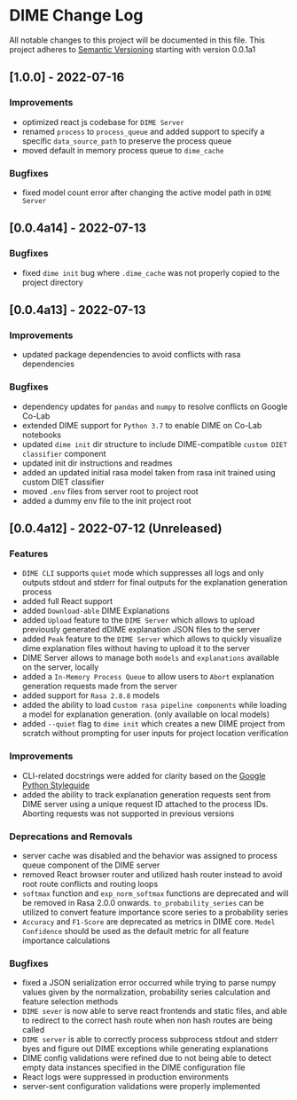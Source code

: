 # DIME Change Log
All notable changes to this project will be documented in this file.
This project adheres to [Semantic Versioning](https://semver.org/) starting with version 0.0.1a1

## [1.0.0] - 2022-07-16
### Improvements
- optimized react js codebase for `DIME Server`
- renamed `process` to `process_queue` and added support to specify a specific `data_source_path` to preserve the process queue
- moved default in memory process queue to `dime_cache`

### Bugfixes
- fixed model count error after changing the active model path in `DIME Server`

## [0.0.4a14] - 2022-07-13
### Bugfixes
- fixed `dime init` bug where `.dime_cache` was not properly copied to the project directory

## [0.0.4a13] - 2022-07-13
### Improvements
- updated package dependencies to avoid conflicts with rasa dependencies

### Bugfixes
- dependency updates for `pandas` and `numpy` to resolve conflicts on Google Co-Lab
- extended DIME support for `Python 3.7` to enable DIME on Co-Lab notebooks
- updated `dime init` dir structure to include DIME-compatible `custom DIET classifier` component
- updated init dir instructions and readmes
- added an updated initial rasa model taken from rasa init trained using custom DIET classifier
- moved `.env` files from server root to project root
- added a dummy env file to the init project root

## [0.0.4a12] - 2022-07-12 (Unreleased)
### Features
- `DIME CLI` supports `quiet` mode which suppresses all logs and only outputs stdout and stderr for final outputs for the explanation generation process
- added full React support
- added `Download-able` DIME Explanations
- added `Upload` feature to the `DIME Server` which allows to upload previously generated dDIME explanation JSON files to the server
- added `Peak` feature to the `DIME Server` which allows to quickly visualize dime explanation files without having to upload it to the server
- DIME Server allows to manage both `models` and `explanations` available on the server, locally
- added a `In-Memory Process Queue` to allow users to `Abort` explanation generation requests made from the server
- added support for `Rasa 2.8.8` models
- added the ability to load c`ustom rasa pipeline components` while loading a model for explanation generation. (only available on local models)
- added `--quiet` flag to `dime init` which creates a new DIME project from scratch without prompting for user inputs for project location verification

### Improvements
- CLI-related docstrings were added for clarity based on the [Google Python Styleguide](https://google.github.io/styleguide/pyguide.html#38-comments-and-docstrings)
- added the ability to track explanation generation requests sent from DIME server using a unique request ID attached to the process IDs. Aborting requests was not supported in previous versions

### Deprecations and Removals
- server cache was disabled and the behavior was assigned to process queue component of the DIME server
- removed React browser router and utilized hash router instead to avoid root route conflicts and routing loops
- `softmax` function and `exp_norm_softmax` functions are deprecated and will be removed in Rasa 2.0.0 onwards. `to_probability_series` can be utilized to convert feature importance score series to a probability series
- `Accuracy` and `F1-Score` are deprecated as metrics in DIME core. `Model Confidence` should be used as the default metric for all feature importance calculations

### Bugfixes
- fixed a JSON serialization error occurred while trying to parse numpy values given by the normalization, probability series calculation and feature selection methods
- `DIME sever` is now able to serve react frontends and static files, and able to redirect to the correct hash route when non hash routes are being called
- `DIME server` is able to correctly process subprocess stdout and stderr byes and figure out DIME exceptions while generating explanations
- DIME config validations were refined due to not being able to detect empty data instances specified in the DIME configuration file
- React logs were suppressed in production environments
- server-sent configuration validations were properly implemented